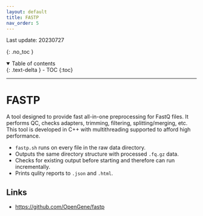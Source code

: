```yaml
---
layout: default
title: FASTP
nav_order: 5
---
```


Last update: 20230727

{: .no_toc }
<details open markdown="block">
<summary>Table of contents</summary>
{: .text-delta }
- TOC
{:toc}
</details>

---

# FASTP
A tool designed to provide fast all-in-one preprocessing for FastQ files. 
It performs QC, checks adapters, trimming, filtering, splitting/merging, etc.
This tool is developed in C++ with multithreading supported to afford high performance.

* `fastp.sh` runs on every file in the raw data directory.
* Outputs the same directory structure with processed `.fq.gz` data.
* Checks for existing output before starting and therefore can run incrementally.
* Prints qulity reports to `.json` and `.html`.

## Links
* <https://github.com/OpenGene/fastp>
